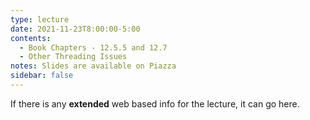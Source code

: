 ```yaml
---
type: lecture
date: 2021-11-23T8:00:00-5:00
contents:
  - Book Chapters - 12.5.5 and 12.7
  - Other Threading Issues
notes: Slides are available on Piazza 
sidebar: false
---
```


If there is any **extended** web based info for the lecture, it can go here.